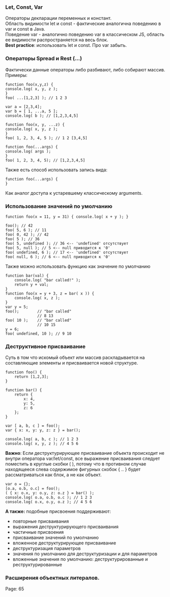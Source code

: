 ### Let, Const, Var
Операторы декларации переменных и констант.  
Область видимости let и const - фактические аналогична поведению в var и const в Java.  
Поведение var - аналогично поведению var в классическом JS, область ее видимости распространяется на весь блок.  
**Best practice**: использовать let и const. Про var забыть.

### Операторы Spread и Rest (...)
Фактически данные операторы либо разбивают, либо собирают массив.  
Примеры:
```ecmascript 6
function foo(x,y,z) {
console.log( x, y, z );
}
foo( ...[1,2,3] ); // 1 2 3
```
```ecmascript 6
var a = [2,3,4];
var b = [ 1, ...a, 5 ];
console.log( b ); // [1,2,3,4,5]
```
```ecmascript 6
function foo(x, y, ...z) {
console.log( x, y, z );
}
foo( 1, 2, 3, 4, 5 ); // 1 2 [3,4,5]
```
```ecmascript 6
function foo(...args) {
console.log( args );
}
foo( 1, 2, 3, 4, 5); // [1,2,3,4,5]
```
Также есть способ использовать запись вида:
```ecmascript 6
function foo(...args) {
}
```
Как аналог доступа к устаревшему классическому arguments.

### Использование значений по умолчанию
```ecmascript 6
function foo(x = 11, y = 31) { console.log( x + y ); }

foo(); // 42
foo( 5, 6 ); // 11
foo( 0, 42 ); // 42
foo( 5 ); // 36
foo( 5, undefined ); // 36 <-- 'undefined' отсутствует
foo( 5, null ); // 5 <-- null приводится к '0'
foo( undefined, 6 ); // 17 <-- 'undefined' отсутствует
foo( null, 6 ); // 6 <-- null приводится к '0'
```
Также можно использовать функцию как значение по умолчанию
```ecmascript 6
function bar(val) {
    console.log( "bar called!" );
    return y + val;
}
function foo(x = y + 3, z = bar( x )) {
    console.log( x, z );
}
var y = 5;
foo();        // "bar called"
              // 8 13
foo( 10 );    // "bar called"
              // 10 15
y = 6;
foo( undefined, 10 ); // 9 10
```

### Деструктивное присваивание
Суть в том что искомый объект или массив раскладывается на составляющие элементы и присваивается новой структуре.
```ecmascript 6
function foo() {
    return [1,2,3];
}

function bar() {
    return {
        x: 4,
        y: 5,
        z: 6
    };
}

var [ a, b, c ] = foo();
var { x: x, y: y, z: z } = bar();

console.log( a, b, c ); // 1 2 3
console.log( x, y, z ); // 4 5 6
```
**Важно**: Если деструктурирующее присваивание объекта происходит не внутри оператора var/let/const, все выражение присваивания 
следует поместить в круглые скобки ( ), потому что в противном случае находящееся слева содержимое фигурных скобок { .. } будет рассматриваться как блок, а не как объект.
```ecmascript 6
var o = {};
[o.a, o.b, o.c] = foo();
( { x: o.x, y: o.y, z: o.z } = bar() );
console.log( o.a, o.b, o.c ); // 1 2 3
console.log( o.x, o.y, o.z ); // 4 5 6
```
**А также:** подобные присвоения поддерживают:
- повторные присваивания 
- выражения деструктурирующего присваивания
- частичные присвоения
- присваивание значений по умолчанию
- вложенное деструктурирующее присваивание
- деструктуризация параметров
- значения по умолчанию для деструктуризации и для параметров 
- вложенные значения по умолчанию: деструктурированные и реструктурированные

### Расширения объектных литералов.
Page: 65


